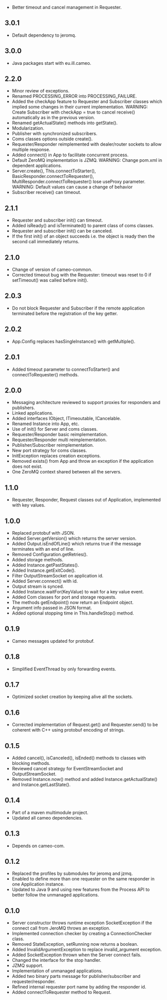 * Better timeout and cancel management in Requester.

3.0.1
-----

* Default dependency to jeromq.

3.0.0
-----

* Java packages start with eu.ill.cameo.

2.2.0
-----

* Minor review of exceptions.
* Renamed PROCESSING_ERROR into PROCESSING_FAILURE.
* Added the checkApp feature to Requester and Subscriber classes which implied some changes in their current implementation.
  WARNING: Create Subscriber with checkApp = true to cancel receive() automatically as in the previous version.
* Renamed getActualState() methods into getState().
* Modularization.
* Publisher with synchronized subscribers.
* Coms classes options outside create().
* Requester/Responder reimplemented with dealer/router sockets to allow multiple response.
* Added connect() in App to facilitate concurrent process.
* Default ZeroMQ implementation is JZMQ.
  WARNING: Change pom.xml in dependent applications.
* Server.create(), This.connectToStarter(), BasicResponder.connectToRequester(), MultiResponder.connectToRequester() lose useProxy parameter.
  WARNING: Default values can cause a change of behavior
* Subscriber receive() can timeout.

2.1.1
-----

* Requester and subscriber init() can timeout.
* Added isReady() and isTerminated() to parent class of coms classes.
* Requester and subscriber init() can be canceled.
* If the first init() of an object succeeds i.e. the object is ready then the second call immediately returns.

2.1.0
-----

* Change of version of cameo-common.
* Corrected timeout bug with the Requester: timeout was reset to 0 if setTimeout() was called before init().

2.0.3
-----

* Do not block Requester and Subscriber if the remote application terminated before the registration of the key getter.

2.0.2
-----

* App.Config replaces hasSingleInstance() with getMultiple().

2.0.1
-----

* Added timeout parameter to connectToStarter() and connectToRequester() methods.

2.0.0
-----

* Messaging architecture reviewed to support proxies for responders and publishers.
* Linked applications.
* Added interfaces IObject, ITimeoutable, ICancelable.
* Renamed Instance into App, etc.
* Use of init() for Server and coms classes.
* Requester/Responder basic reimplementation.
* Requester/Responder multi reimplementation.
* Publisher/Subscriber reimplementation.
* New port strategy for coms classes.
* InitException replaces creation exceptions.
* Removed exists() from App and throw an exception if the application does not exist.
* One ZeroMQ context shared between all the servers.

1.1.0
-----

* Requester, Responder, Request classes out of Application, implemented with key values.

1.0.0
-----

* Replaced protobuf with JSON.
* Added Server.getVersion() which returns the server version.
* Added Output.isEndOfLine() which returns true if the message terminates with an end of line.
* Removed Configuration.getRetries().
* Added storage methods.
* Added Instance.getPastStates().
* Added Instance.getExitCode().
* Filter OutputStreamSocket on application id.
* Added Server.connect() with id.
* Output stream is synced.
* Added Instance.waitFor(KeyValue) to wait for a key value event.
* Added Com classes for port and storage requests.
* The methods getEndpoint() now return an Endpoint object.
* Argument info passed in JSON format.
* Added optional stopping time in This.handleStop() method.

0.1.9
-----

* Cameo messages updated for protobuf.

0.1.8
-----

* Simplified EventThread by only forwarding events. 


0.1.7
-----

* Optimized socket creation by keeping alive all the sockets. 

0.1.6
-----

* Corrected implementation of Request.get() and Requester.send() to be coherent with C++ using protobuf encoding of strings.

0.1.5
-----

* Added cancel(), isCanceled(), isEnded() methods to classes with blocking methods.
* Reviewed cancel strategy for EventStreamSocket and OutputStreamSocket.
* Removed Instance.now() method and added Instance.getActualState() and Instance.getLastState(). 

0.1.4
-----

* Part of a maven multimodule project.
* Updated all cameo dependencies.

0.1.3
-----

* Depends on cameo-com.

0.1.2
-----

* Replaced the profiles by submodules for jeromq and jzmq.
* Enabled to define more than one requester on the same responder in one Application instance.
* Updated to Java 9 and using new features from the Process API to better follow the unmanaged applications.

0.1.0
-----

* Server constructor throws runtime exception SocketException if the connect call from JeroMQ throws an exception.
* Implemented connection checker by creating a ConnectionChecker class.
* Removed StateException, setRunning now returns a boolean.
* Added InvalidArgumentException to replace invalid_argument exception.
* Added SocketException thrown when the Server connect fails.
* Changed the interface for the stop handler.
* JZMQ support.
* Implementation of unmanaged applications.
* Added two binary parts message for publisher/subscriber and requester/responder.
* Refined internal requester port name by adding the responder id.
* Added connectToRequester method to Request.